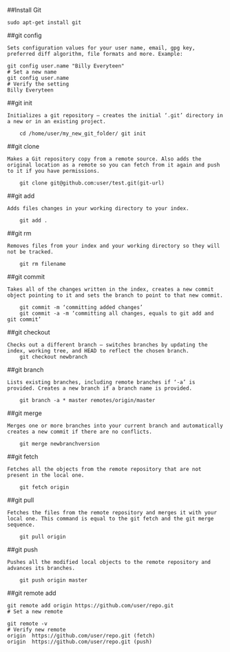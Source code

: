 ##Install Git

	sudo apt-get install git

##git config

	Sets configuration values for your user name, email, gpg key, preferred diff algorithm, file formats and more. Example:

	git config user.name "Billy Everyteen"
	# Set a new name
	git config user.name
	# Verify the setting
	Billy Everyteen

##git init

	Initializes a git repository – creates the initial ‘.git’ directory in a new or in an existing project.  
		
		cd /home/user/my_new_git_folder/ git init

##git clone

	Makes a Git repository copy from a remote source. Also adds the original location as a remote so you can fetch from it again and push to it if you have permissions. 
	 
		git clone git@github.com:user/test.git(git-url)

##git add

	Adds files changes in your working directory to your index.
	
		git add .

##git rm

	Removes files from your index and your working directory so they will not be tracked. 
	 
		git rm filename

##git commit

	Takes all of the changes written in the index, creates a new commit object pointing to it and sets the branch to point to that new commit. 

		git commit -m ‘committing added changes’
		git commit -a -m ‘committing all changes, equals to git add and git commit’

##git checkout

	Checks out a different branch – switches branches by updating the index, working tree, and HEAD to reflect the chosen branch.
		git checkout newbranch

##git branch

	Lists existing branches, including remote branches if ‘-a’ is provided. Creates a new branch if a branch name is provided.

		git branch -a * master remotes/origin/master

##git merge

	Merges one or more branches into your current branch and automatically creates a new commit if there are no conflicts.

		git merge newbranchversion

##git fetch

	Fetches all the objects from the remote repository that are not present in the local one.

		git fetch origin

##git pull

	Fetches the files from the remote repository and merges it with your local one. This command is equal to the git fetch and the git merge sequence.
		
		git pull origin

##git push

	Pushes all the modified local objects to the remote repository and advances its branches.

		git push origin master

##git remote add

	git remote add origin https://github.com/user/repo.git
	# Set a new remote

	git remote -v
	# Verify new remote
	origin  https://github.com/user/repo.git (fetch)
	origin  https://github.com/user/repo.git (push)


